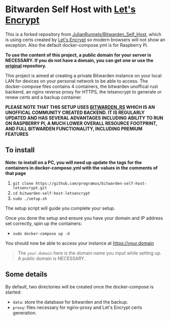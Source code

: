 # Bitwarden Self Host with  [Let's Encrypt](https://letsencrypt.org/)

This is a forked repository from [JulianRunnels/Bitwarden_Self_Host](https://github.com/JulianRunnels/Bitwarden_Self_Host), which is using certs created by [Let's Encrypt](https://letsencrypt.org/) so modern browsers will not show an exception. Also the default docker-compose.yml is for Raspberry Pi.

__To use the content of this project, a public domain for your server is NECESSARY. If you do not have a domain, you can get one or use the [original](https://github.com/JulianRunnels/Bitwarden_Self_Host) repository.__


This project is aimed at creating a private Bitwarden instance on your local LAN for devices on your personal network to be able to access. The docker-compose files contains 4 containers, the bitwarden unoffical rust backend, an nginx reverse proxy for HTTPS, the letsencrypt to generate or renew certs and a backup container. 

__PLEASE NOTE THAT THIS SETUP USES [BITWARDEN_RS](https://github.com/dani-garcia/bitwarden_rs) WHICH IS AN UNOFFICAL COMMUNITY CREATED BACKEND. IT IS REGULARLY UPDATED AND HAS SEVERAL ADVANTAGES INCLUDING ABILITY TO RUN ON RASPBERRY PI, A MUCH LOWER OVERALL RESOURCE FOOTPRINT, AND FULL BITWARDEN FUNCTIONALITY, INCLUDING PREMIUM FEATURES__

## To install ##
__Note: to install on a PC, you will need up update the tags for the containers in docker-compose.yml with the values in the comments of that page__

1. `git clone https://github.com/programus/bitwarden-self-host-letsencrypt.git`
2. `cd bitwarden-self-host-letsencrypt`
3. `sudo ./setup.sh`

The setup script will guide you complete your setup. 

Once you done the setup and ensure you have your domain and IP address set correctly, spin up the containers:
* `sudo docker-compose up -d`

You should now be able to access your instance at https://your.domain

> The `your.domain` here is the domain name you input while setting up. A public domain is NECESSARY. 


## Some details ##

By default, two directories will be created once the docker-compose is started:
* `data`: store the database for bitwarden and the backup.
* `proxy`: files necessary for nginx-proxy and Let's Encrypt certs generation.

